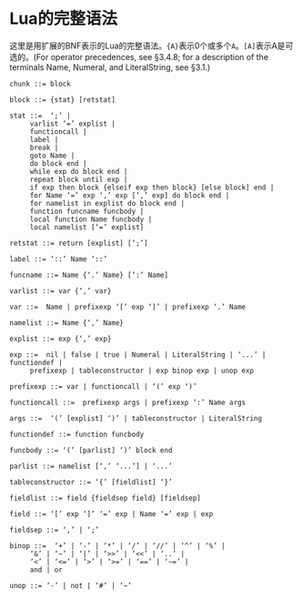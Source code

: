 Lua的完整语法
===========
这里是用扩展的BNF表示的Lua的完整语法。`{A}`表示0个或多个`A`。`[A]`表示A是可选的。(For operator precedences, see §3.4.8; for a description of the terminals Name, Numeral, and LiteralString, see §3.1.)


	chunk ::= block

	block ::= {stat} [retstat]

	stat ::=  ‘;’ |
		 varlist ‘=’ explist |
		 functioncall |
		 label |
		 break |
		 goto Name |
		 do block end |
		 while exp do block end |
		 repeat block until exp |
		 if exp then block {elseif exp then block} [else block] end |
		 for Name ‘=’ exp ‘,’ exp [‘,’ exp] do block end |
		 for namelist in explist do block end |
		 function funcname funcbody |
		 local function Name funcbody |
		 local namelist [‘=’ explist]

	retstat ::= return [explist] [‘;’]

	label ::= ‘::’ Name ‘::’

	funcname ::= Name {‘.’ Name} [‘:’ Name]

	varlist ::= var {‘,’ var}

	var ::=  Name | prefixexp ‘[’ exp ‘]’ | prefixexp ‘.’ Name

	namelist ::= Name {‘,’ Name}

	explist ::= exp {‘,’ exp}

	exp ::=  nil | false | true | Numeral | LiteralString | ‘...’ | functiondef |
		 prefixexp | tableconstructor | exp binop exp | unop exp

	prefixexp ::= var | functioncall | ‘(’ exp ‘)’

	functioncall ::=  prefixexp args | prefixexp ‘:’ Name args

	args ::=  ‘(’ [explist] ‘)’ | tableconstructor | LiteralString

	functiondef ::= function funcbody

	funcbody ::= ‘(’ [parlist] ‘)’ block end

	parlist ::= namelist [‘,’ ‘...’] | ‘...’

	tableconstructor ::= ‘{’ [fieldlist] ‘}’

	fieldlist ::= field {fieldsep field} [fieldsep]

	field ::= ‘[’ exp ‘]’ ‘=’ exp | Name ‘=’ exp | exp

	fieldsep ::= ‘,’ | ‘;’

	binop ::=  ‘+’ | ‘-’ | ‘*’ | ‘/’ | ‘//’ | ‘^’ | ‘%’ |
		 ‘&’ | ‘~’ | ‘|’ | ‘>>’ | ‘<<’ | ‘..’ |
		 ‘<’ | ‘<=’ | ‘>’ | ‘>=’ | ‘==’ | ‘~=’ |
		 and | or

	unop ::= ‘-’ | not | ‘#’ | ‘~’
